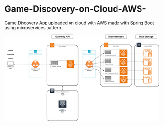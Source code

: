 # Game-Discovery-on-Cloud-AWS-
Game Discovery App uploaded on cloud with AWS made with Spring Boot using microservices pattern.




![Deployment Diagram](Images/AWSCloudDiagram.png)
